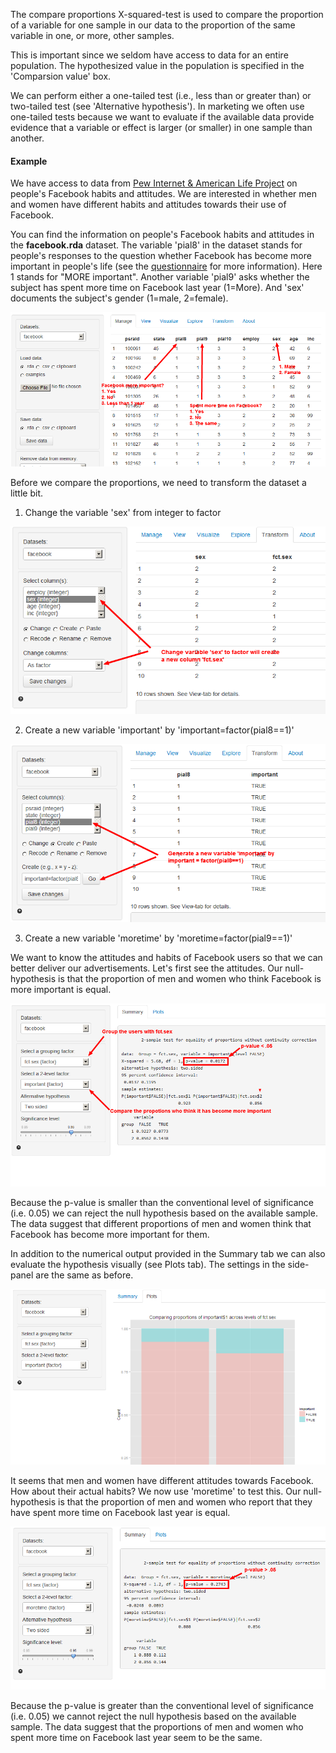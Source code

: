 The compare proportions X-squared-test is used to compare the proportion of a variable for one sample in our data to the proportion of the same variable in one, or more, other samples. 

This is important since we seldom have access to data for an entire population. The hypothesized value in the population is specified in the 'Comparsion value' box. 

We can perform either a one-tailed test (i.e., less than or greater than) or two-tailed test (see 'Alternative hypothesis'). In marketing we often use one-tailed tests because we want to evaluate if the available data provide evidence that a variable or effect is larger (or smaller) in one sample than another.

#### Example

We have access to data from [Pew Internet & American Life Project](http://www.pewinternet.org/Shared-Content/Data-Sets/2012/December-2012--Facebook-%28omnibus%29.aspx) on people's Facebook habits and attitudes. We are interested in whether men and women have different habits and attitudes towards their use of Facebook. 

You can find the information on people's Facebook habits and attitudes in the __facebook.rda__ dataset. The variable 'pial8' in the dataset stands for people's responses to the question whether Facebook has become more important in people's life (see the [questionnaire](http://www.pewinternet.org/~/media/Files/Data%20Sets/2012/Omnibus_Dec_2012_Quest.docx) for more information). Here 1 stands for "MORE important". Another variable 'pial9' asks whether the subject has spent more time on Facebook last year (1=More). And 'sex' documents the subject's gender (1=male, 2=female).

![Compare proportions - Data](figures/CompareProportionsData.png)

Before we compare the proportions, we need to transform the dataset a little bit. 

1) Change the variable 'sex' from integer to factor

![Compare proportions - Transform1](figures/CompareProportionsTransform1.png)

2) Create a new variable 'important' by 'important=factor(pial8==1)'

![Compare proportions - Transform12](figures/CompareProportionsTransform2.png)

3) Create a new variable 'moretime' by 'moretime=factor(pial9==1)'


We want to know the attitudes and habits of Facebook users so that we can better deliver our advertisements. Let's first see the attitudes. Our null-hypothesis is that the proportion of men and women who think Facebook is more important is equal. 

![Compare proportions - summary](figures/CompareProportionsSummary.png)

Because the p-value is smaller than the conventional level of significance (i.e. 0.05) we can reject the null hypothesis based on the available sample. The data suggest that different proportions of men and women think that Facebook has become more important for them.

In addition to the numerical output provided in the Summary tab we can also evaluate the hypothesis visually (see Plots tab). The settings in the side-panel are the same as before. 

![Compare proportions - plots](figures/CompareProportionsPlots.png)

It seems that men and women have different attitudes towards Facebook. How about their actual habits? We now use 'moretime' to test this. Our null-hypothesis is that the proportion of men and women who report that they have spent more time on Facebook last year is equal. 

![Compare proportions - moretime](figures/CompareProportionsMoretime.png)

Because the p-value is greater than the conventional level of significance (i.e. 0.05) we cannot reject the null hypothesis based on the available sample. The data suggest that the proportions of men and women who spent more time on Facebook last year seem to be the same.
